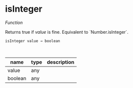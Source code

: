 # isInteger

_Function_

Returns true if _value_ is fine. Equivalent to &#x60;Number.isInteger&#x60;.

<pre><code>isInteger value &rarr; boolean</code></pre>
<br>

| name | type | description |
|------|------|-------------|
|value|any||
|boolean|any||


